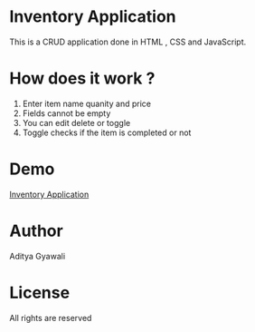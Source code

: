 # Inventory Application
 This is a CRUD application done in HTML , CSS and JavaScript.

# How does it work ?
1. Enter item name quanity and price 
2. Fields cannot be empty
3. You can edit delete or toggle 
4. Toggle checks if the item is completed or not

# Demo
[Inventory Application](http://adityagyawali-inventory.surge.sh/)

# Author
Aditya Gyawali

# License
All rights are reserved
